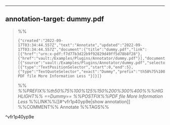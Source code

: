 

---
annotation-target: dummy.pdf
---

>%%
>```annotation-json
>{"created":"2022-09-17T03:34:44.557Z","text":"Annotate","updated":"2022-09-17T03:34:44.557Z","document":{"title":"dummy.pdf","link":[{"href":"urn:x-pdf:f7d77b3d22b9f92829d49ff5d78b8f28"},{"href":"vault:/Examples/Plugins/Annotator/dummy.pdf"}],"documentFingerprint":"f7d77b3d22b9f92829d49ff5d78b8f28"},"uri":"vault:/Examples/Plugins/Annotator/dummy.pdf","target":[{"source":"vault:/Examples/Plugins/Annotator/dummy.pdf","selector":[{"type":"TextPositionSelector","start":0,"end":5},{"type":"TextQuoteSelector","exact":"Dummy","prefix":"th50%75%100%125%150%200%300%400%","suffix":" PDF file More Information Less "}]}]}
>```
>%%
>*%%PREFIX%%th50%75%100%125%150%200%300%400%%%HIGHLIGHT%% ==Dummy== %%POSTFIX%%PDF file More Information Less*
>%%LINK%%[[#^vfr1p40yp9e|show annotation]]
>%%COMMENT%%
>Annotate
>%%TAGS%%
>
^vfr1p40yp9e
